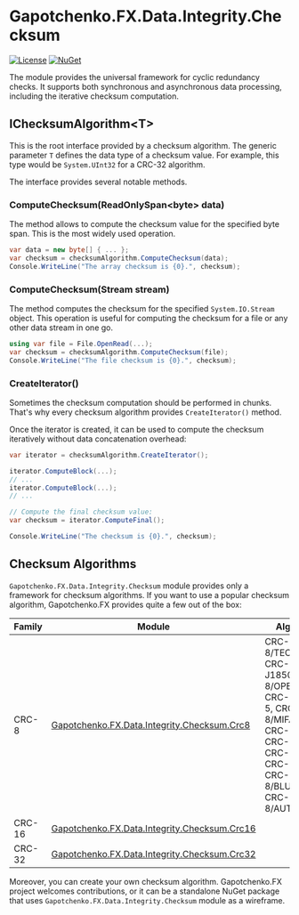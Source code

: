 ﻿# Gapotchenko.FX.Data.Integrity.Checksum
[![License](https://img.shields.io/badge/license-MIT-green.svg)](../../../../../LICENSE)
[![NuGet](https://img.shields.io/nuget/v/Gapotchenko.FX.Data.Integrity.Checksum.svg)](https://www.nuget.org/packages/Gapotchenko.FX.Data.Integrity.Checksum)

The module provides the universal framework for cyclic redundancy checks.
It supports both synchronous and asynchronous data processing, including the iterative checksum computation.

## IChecksumAlgorithm&lt;T&gt;

This is the root interface provided by a checksum algorithm.
The generic parameter `T` defines the data type of a checksum value.
For example, this type would be `System.UInt32` for a CRC-32 algorithm.

The interface provides several notable methods.

### ComputeChecksum(ReadOnlySpan&lt;byte&gt; data)

The method allows to compute the checksum value for the specified byte span.
This is the most widely used operation.

```c#
var data = new byte[] { ... };
var checksum = checksumAlgorithm.ComputeChecksum(data);
Console.WriteLine("The array checksum is {0}.", checksum);
```

### ComputeChecksum(Stream stream)

The method computes the checksum for the specified `System.IO.Stream` object.
This operation is useful for computing the checksum for a file or any other data stream in one go.

```c#
using var file = File.OpenRead(...);
var checksum = checksumAlgorithm.ComputeChecksum(file);
Console.WriteLine("The file checksum is {0}.", checksum);
```

### CreateIterator()

Sometimes the checksum computation should be performed in chunks.
That's why every checksum algorithm provides `CreateIterator()` method.

Once the iterator is created, it can be used to compute the checksum iteratively without data concatenation overhead:

```csharp
var iterator = checksumAlgorithm.CreateIterator();

iterator.ComputeBlock(...);
// ...
iterator.ComputeBlock(...);
// ...

// Compute the final checksum value:
var checksum = iterator.ComputeFinal();

Console.WriteLine("The checksum is {0}.", checksum);
```

## Checksum Algorithms

`Gapotchenko.FX.Data.Integrity.Checksum` module provides only a framework for checksum algorithms.
If you want to use a popular checksum algorithm, Gapotchenko.FX provides quite a few out of the box:

| Family    | Module                                                                                                 | Algorithms |
| --------- | ------------------------------------------------------------------------------------------------------ | ---------- |
| CRC-8     | [Gapotchenko.FX.Data.Integrity.Checksum.Crc8](..\Gapotchenko.FX.Data.Integrity.Checksum.Crc8#readme)   | CRC-8, CRC-8/TECH-3250, CRC-8/SAE-J1850, CRC-8/OPENSAFETY, CRC-8/NRSC-5, CRC-8/MIFARE-MAD, CRC-8/MAXIM, CRC-8/I-CODE, CRC-8/HITAG, CRC-8/DARC, CRC-8/BLUETOOTH, CRC-8/AUTOSAR 
| CRC-16    | [Gapotchenko.FX.Data.Integrity.Checksum.Crc16](..\Gapotchenko.FX.Data.Integrity.Checksum.Crc16#readme) |
| CRC-32    | [Gapotchenko.FX.Data.Integrity.Checksum.Crc32](..\Gapotchenko.FX.Data.Integrity.Checksum.Crc32#readme) |

Moreover, you can create your own checksum algorithm.
Gapotchenko.FX project welcomes contributions, or it can be a standalone NuGet package that uses `Gapotchenko.FX.Data.Integrity.Checksum` module as a wireframe.
